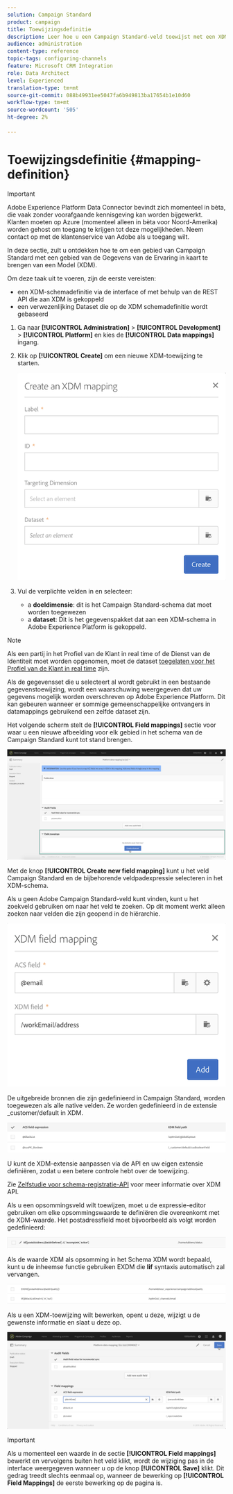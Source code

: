 ```yaml
---
solution: Campaign Standard
product: campaign
title: Toewijzingsdefinitie
description: Leer hoe u een Campaign Standard-veld toewijst met een XDM-veld (Experience Data Model).
audience: administration
content-type: reference
topic-tags: configuring-channels
feature: Microsoft CRM Integration
role: Data Architect
level: Experienced
translation-type: tm+mt
source-git-commit: 088b49931ee5047fa6b949813ba17654b1e10d60
workflow-type: tm+mt
source-wordcount: '505'
ht-degree: 2%

---
```



# Toewijzingsdefinitie {#mapping-definition}

>[!IMPORTANT]
>
>Adobe Experience Platform Data Connector bevindt zich momenteel in bèta, die vaak zonder voorafgaande kennisgeving kan worden bijgewerkt. Klanten moeten op Azure (momenteel alleen in bèta voor Noord-Amerika) worden gehost om toegang te krijgen tot deze mogelijkheden. Neem contact op met de klantenservice van Adobe als u toegang wilt.

In deze sectie, zult u ontdekken hoe te om een gebied van Campaign Standard met een gebied van de Gegevens van de Ervaring in kaart te brengen van een Model (XDM).

Om deze taak uit te voeren, zijn de eerste vereisten:

* een XDM-schemadefinitie via de interface of met behulp van de REST API die aan XDM is gekoppeld
* een verwezenlijking Dataset die op de XDM schemadefinitie wordt gebaseerd

1. Ga naar **[!UICONTROL Administration]** > **[!UICONTROL Development]** > **[!UICONTROL Platform]** en kies de **[!UICONTROL Data mappings]** ingang.

1. Klik op **[!UICONTROL Create]** om een nieuwe XDM-toewijzing te starten.

   ![](assets/aep_createmapping.png)

1. Vul de verplichte velden in en selecteer:

   * a **doeldimensie**: dit is het Campaign Standard-schema dat moet worden toegewezen
   * a **dataset**: Dit is het gegevenspakket dat aan een XDM-schema in Adobe Experience Platform is gekoppeld.

>[!NOTE]
>
>Als een partij in het Profiel van de Klant in real time of de Dienst van de Identiteit moet worden opgenomen, moet de dataset [toegelaten voor het Profiel van de Klant in real time](https://docs.adobe.com/content/help/en/experience-platform/rtcdp/intro/get-started.html) zijn.
>
>Als de gegevensset die u selecteert al wordt gebruikt in een bestaande gegevenstoewijzing, wordt een waarschuwing weergegeven dat uw gegevens mogelijk worden overschreven op Adobe Experience Platform. Dit kan gebeuren wanneer er sommige gemeenschappelijke ontvangers in datamappings gebruikend een zelfde dataset zijn.

Het volgende scherm stelt de **[!UICONTROL Field mappings]** sectie voor waar u een nieuwe afbeelding voor elk gebied in het schema van de Campaign Standard kunt tot stand brengen.

![](assets/aep_fieldmappings.png)

Met de knop **[!UICONTROL Create new field mapping]** kunt u het veld Campaign Standard en de bijbehorende veldpadexpressie selecteren in het XDM-schema.

Als u geen Adobe Campaign Standard-veld kunt vinden, kunt u het zoekveld gebruiken om naar het veld te zoeken. Op dit moment werkt alleen zoeken naar velden die zijn geopend in de hiërarchie.

![](assets/aep_mapfield.png)

De uitgebreide bronnen die zijn gedefinieerd in Campaign Standard, worden toegewezen als alle native velden. Ze worden gedefinieerd in de extensie _customer/default in XDM.

![](assets/aep_fieldscusmapping.png)

U kunt de XDM-extensie aanpassen via de API en uw eigen extensie definiëren, zodat u een betere controle hebt over de toewijzing.

Zie [Zelfstudie voor schema-registratie-API](https://docs.adobe.com/content/help/nl-NL/experience-platform/xdm/api/getting-started.html) voor meer informatie over XDM API.

Als u een opsommingsveld wilt toewijzen, moet u de expressie-editor gebruiken om elke opsommingswaarde te definiëren die overeenkomt met de XDM-waarde. Het postadressfield moet bijvoorbeeld als volgt worden gedefinieerd:

![](assets/aep_enummapping.png)

Als de waarde XDM als opsomming in het Schema XDM wordt bepaald, kunt u de inheemse functie gebruiken EXDM die **lif** syntaxis automatisch zal vervangen.

![](assets/aep_enummappingexdm.png)

Als u een XDM-toewijzing wilt bewerken, opent u deze, wijzigt u de gewenste informatie en slaat u deze op.

![](assets/aep_editmapping.png)

>[!IMPORTANT]
>
>Als u momenteel een waarde in de sectie **[!UICONTROL Field mappings]** bewerkt en vervolgens buiten het veld klikt, wordt de wijziging pas in de interface weergegeven wanneer u op de knop **[!UICONTROL Save]** klikt. Dit gedrag treedt slechts eenmaal op, wanneer de bewerking op **[!UICONTROL Field Mappings]** de eerste bewerking op de pagina is.
